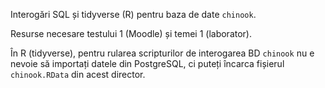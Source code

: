 Interogări SQL și tidyverse (R) pentru baza de date `chinook`.

Resurse necesare testului 1 (Moodle) și temei 1 (laborator).

În R (tidyverse), pentru rularea scripturilor de interogarea BD `chinook` nu e nevoie să importați datele din PostgreSQL, ci puteți încarca fișierul `chinook.RData` din acest director.
